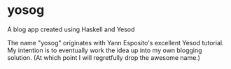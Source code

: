 yosog
=====

A blog app created using Haskell and Yesod

The name "yosog" originates with Yann Esposito's excellent Yesod tutorial. My intention is to 
eventually work the idea up into my own blogging solution. (At which point I will regretfully
drop the awesome name.)